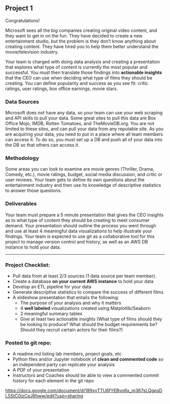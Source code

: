 ## Project 1

Congratulations! 

Microsoft sees all the big companies creating original video content, and they want to get in on the fun. They have decided to create a new entertainment studio, but the problem is they don’t know anything about creating content. They have hired you to help them better understand the movie/television industry. 

Your team is charged with doing data analysis and creating a presentation that explores what type of content is currently the most popular and successful. You must then translate those findings into **actionable insights** that the CEO can use when deciding what type of films they should be creating. You can define popularity and success as you see fit: critic ratings, user ratings, box office earnings, movie stars. 

### Data Sources
Microsoft does not have any data, so your team can use your web scraping and API skills to pull your data.  Some great sites to pull this data are Box Office Mojo, IMDB, Rotten Tomatoes, and TheMovieDB.org. You are not limited to these sites, and can pull your data from any reputable site.  As you are acquiring your data, you need to put in a place where all team members can access it. To do so, you must set up a DB and push all of your data into the DB so that others can access it.  

### Methodology 
Some areas you can look to examine are movie genres (Thriller, Drama, Comedy, etc.), movie ratings, budget, social media discussion, and critic or user reviews. Your team gets to define its own questions about the entertainment industry and then use its knowledge of descriptive statistics to answer those questions. 

### Deliverables
Your team must prepare a 5 minute presentation that gives the CEO insights as to what type of content they should be creating to meet consumer demand. Your presentation should outline the process you went through and use at least 4 meaningful data visualizations to help illustrate your findings. Your team is expected to use git as a collaborative tool for this project to manage version control and history, as well as an AWS DB instance to hold your data.

***

### Project Checklist:

* Pull data from at least 2/3 sources (1 data source per team member).
* Create a database **on your current AWS instance** to hold your data
* Develop an ETL pipeline for your data
* Generate descriptive statistics to compare the success of different films
* A slideshow presentation that entails the following:
  * The purpose of your analysis and why it matters
  * 4 **well labeled** visualizations created using Matplotlib/Seaborn
  * 2 meaningful summary tables
  * Give at least two actionable insights (What type of films should they be looking to produce? What should the budget requirements be? Should they recruit certain actors for their films?)

### Posted to git repo:
* A readme.md listing lab members, project goals, etc
* Python files and/or Jupyter notebook of **clean and commented code** so an independent party can replicate your analysis
* A PDF of your presentation
* Instructors and Coaches should be able to view a commented commit history for each element in the git repo


https://docs.google.com/document/d/189xyTTU6fYEBvo6x_m367sLQgpsDL5StC0izCeJ6hww/edit?usp=sharing
